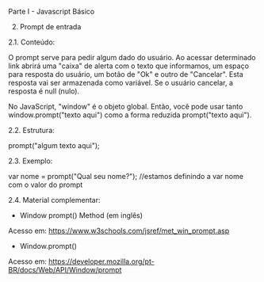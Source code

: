 Parte I - Javascript Básico

2. Prompt de entrada


2.1. Conteúdo: 

O prompt serve para pedir algum dado do usuário. Ao acessar determinado link abrirá uma "caixa" de alerta com o texto que informamos, um espaço para resposta do usuário, um botão de "Ok" e outro de "Cancelar". Esta resposta vai ser armazenada como variável. Se o usuário cancelar, a resposta é null (nulo).

No JavaScript, "window" é o objeto global. Então, você pode usar tanto window.prompt("texto aqui") como a forma reduzida prompt("texto aqui").


2.2. Estrutura: 

prompt("algum texto aqui");


2.3. Exemplo: 

var nome = prompt("Qual seu nome?"); //estamos definindo a var nome com o valor do prompt


2.4. Material complementar:

- Window prompt() Method (em inglês)

Acesso em: https://www.w3schools.com/jsref/met_win_prompt.asp

- Window.prompt()

Acesso em: https://developer.mozilla.org/pt-BR/docs/Web/API/Window/prompt
